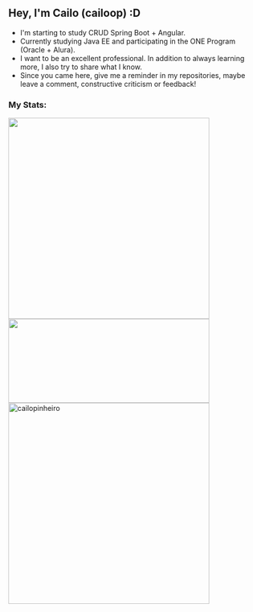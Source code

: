 ## Hey, I'm Cailo (cailoop) :D

- I'm starting to study CRUD Spring Boot + Angular.
- Currently studying Java EE and participating in the ONE Program (Oracle + Alura).
- I want to be an excellent professional. In addition to always learning more, I also try to share what I know.
- Since you came here, give me a reminder in my repositories, maybe leave a comment, constructive criticism or feedback!

### My Stats:

<div>
<img width="400px" display=inline src="https://github-readme-stats.vercel.app/api?username=CailoPinheiro&show_icons=true&theme=tokyonight&hide_border=true&border_radius=10&title_color=8FD19F&icon_color=9B9BC1&bg_color=080E16&text_color=9B9BC1"/>

<img width="400px" height="167px" src="https://github-readme-stats.vercel.app/api/top-langs/?username=CailoPinheiro&layout=compact&theme=tokyonight&hide_border=true&border_radius=10&title_color=8FD19F&icon_color=8FD19F&bg_color=080E16&text_color=9B9BC1"/>
  
<img width="400px" align="center" src="https://github-readme-streak-stats.herokuapp.com/?user=cailopinheiro&" alt="cailopinheiro">
</div>

